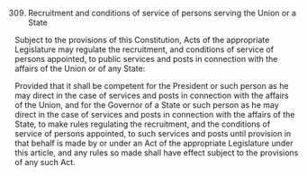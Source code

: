 309. Recruitment and conditions of service of persons serving the Union or a State

Subject to the provisions of this Constitution, Acts of the appropriate Legislature may regulate the recruitment, and conditions of service of persons appointed, to public services and posts in connection with the affairs of the Union or of any State:

Provided that it shall be competent for the President or such person as he may direct in the case of services and posts in connection with the affairs of the Union, and for the Governor of a State or such person as he may direct in the case of services and posts in connection with the affairs of the State, to make rules regulating the recruitment, and the conditions of service of persons appointed, to such services and posts until provision in that behalf is made by or under an Act of the appropriate Legislature under this article, and any rules so made shall have effect subject to the provisions of any such Act.

